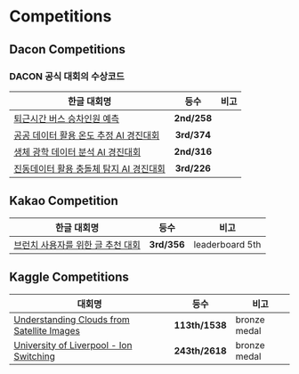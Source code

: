 # Competitions

## Dacon Competitions
### DACON 공식 대회의 수상코드

한글 대회명 | 등수 | 비고
---|:---:|---|
[퇴근시간 버스 승차인원 예측](https://dacon.io/competitions/official/229611/overview/) | **2nd/258** |
[공공 데이터 활용 온도 추정 AI 경진대회](https://dacon.io/competitions/official/235584/overview/) | **3rd/374** |  |
[생체 광학 데이터 분석 AI 경진대회](https://dacon.io/competitions/official/235608/overview/) | **2nd/316** |
[진동데이터 활용 충돌체 탐지 AI 경진대회](https://dacon.io/competitions/official/235614/overview/)  | **3rd/226** | 


## Kakao Competition
한글 대회명 | 등수 | 비고
---|:---:|---|
[브런치 사용자를 위한 글 추천 대회](https://arena.kakao.com/c/2/leaderboard) | **3rd/356** |leaderboard 5th|

## Kaggle Competitions
대회명 | 등수 | 비고
---|:---:|---|
[Understanding Clouds from Satellite Images](https://www.kaggle.com/c/understanding_cloud_organization) | **113th/1538** |bronze medal||
[University of Liverpool - Ion Switching](https://www.kaggle.com/c/liverpool-ion-switching) | **243th/2618** |bronze medal
